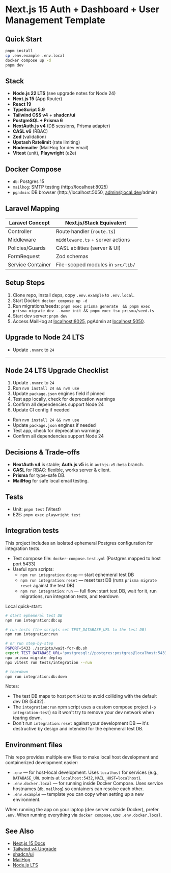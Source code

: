 # Next.js 15 Auth + Dashboard + User Management Template

## Quick Start

```bash
pnpm install
cp .env.example .env.local
docker compose up -d
pnpm dev
```

## Stack

- **Node.js 22 LTS** (see upgrade notes for Node 24)
- **Next.js 15** (App Router)
- **React 19**
- **TypeScript 5.9**
- **Tailwind CSS v4** + **shadcn/ui**
- **PostgreSQL + Prisma 6**
- **NextAuth.js v4** (DB sessions, Prisma adapter)
- **CASL v6** (RBAC)
- **Zod** (validation)
- **Upstash Ratelimit** (rate limiting)
- **Nodemailer** (MailHog for dev email)
- **Vitest** (unit), **Playwright** (e2e)

## Docker Compose

- `db`: Postgres 15
- `mailhog`: SMTP testing (http://localhost:8025)
- `pgadmin`: DB browser (http://localhost:5050, admin@local.dev/admin)

## Laravel Mapping

| Laravel Concept      | Next.js/Stack Equivalent                |
|----------------------|-----------------------------------------|
| Controller           | Route handler (`route.ts`)              |
| Middleware           | `middleware.ts` + server actions        |
| Policies/Guards      | CASL abilities (server & UI)            |
| FormRequest          | Zod schemas                             |
| Service Container    | File-scoped modules in `src/lib/`       |

## Setup Steps

1. Clone repo, install deps, copy `.env.example` to `.env.local`.
2. Start Docker: `docker compose up -d`
3. Run migrations/seeds: `pnpm exec prisma generate  && pnpm exec prisma migrate dev --name init && pnpm exec tsx prisma/seed.ts`
4. Start dev server: `pnpm dev`
5. Access MailHog at [localhost:8025](http://localhost:8025), pgAdmin at [localhost:5050](http://localhost:5050).

## Upgrade to Node 24 LTS

- Update `.nvmrc` to `24`

---

## Node 24 LTS Upgrade Checklist

1. Update `.nvmrc` to `24`
2. Run `nvm install 24 && nvm use`
3. Update `package.json` engines field if pinned
4. Test app locally, check for deprecation warnings
5. Confirm all dependencies support Node 24
6. Update CI config if needed
- Run `nvm install 24 && nvm use`
- Update `package.json` engines if needed
- Test app, check for deprecation warnings
- Confirm all dependencies support Node 24

## Decisions & Trade-offs

- **NextAuth v4** is stable; **Auth.js v5** is in `authjs-v5-beta` branch.
- **CASL** for RBAC: flexible, works server & client.
- **Prisma** for type-safe DB.
- **MailHog** for safe local email testing.

## Tests

- Unit: `pnpm test` (Vitest)
- E2E: `pnpm exec playwright test`

## Integration tests

This project includes an isolated ephemeral Postgres configuration for integration tests.

- Test compose file: `docker-compose.test.yml` (Postgres mapped to host port 5433)
- Useful npm scripts:
	- `npm run integration:db:up` — start ephemeral test DB
	- `npm run integration:reset` — reset test DB (runs `prisma migrate reset` against the test DB)
	- `npm run integration:run` — full flow: start test DB, wait for it, run migrations, run integration tests, and teardown

Local quick-start:

```bash
# start ephemeral test DB
npm run integration:db:up

# run tests (the scripts set TEST_DATABASE_URL to the test DB)
npm run integration:run

# or run step-by-step
PGPORT=5433 ./scripts/wait-for-db.sh
export TEST_DATABASE_URL='postgresql://postgres:postgres@localhost:5433/app_db'
npx prisma migrate deploy
npx vitest run tests/integration --run

# teardown
npm run integration:db:down
```

Notes:
- The test DB maps to host port `5433` to avoid colliding with the default dev DB (5432).
- The `integration:run` npm script uses a custom compose project (`-p integration-test`) so it won't try to remove your dev network when tearing down.
- Don't run `integration:reset` against your development DB — it's destructive by design and intended for the ephemeral test DB.

Environment files
-----------------

This repo provides multiple env files to make local host development and containerized development easier:

- `.env` — for host-local development. Uses `localhost` for services (e.g., `DATABASE_URL` points at `localhost:5432`, `MAIL_HOST=localhost`).
- `.env.docker.local` — for running inside Docker Compose. Uses service hostnames (`db`, `mailhog`) so containers can resolve each other.
- `.env.example` — template you can copy when setting up a new environment.

When running the app on your laptop (dev server outside Docker), prefer `.env`. When running everything via `docker compose`, use `.env.docker.local`.

## See Also

- [Next.js 15 Docs](https://nextjs.org/docs/app/guides/upgrading/version-15?utm_source=chatgpt.com)
- [Tailwind v4 Upgrade](https://tailwindcss.com/docs/upgrade-guide?utm_source=chatgpt.com)
- [shadcn/ui](https://ui.shadcn.com/docs/installation/next)
- [MailHog](https://github.com/mailhog/MailHog?utm_source=chatgpt.com)
- [Node.js LTS](https://endoflife.date/nodejs?utm_source=chatgpt.com)
